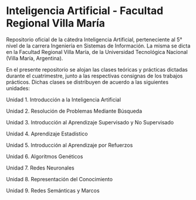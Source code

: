 # Inteligencia Artificial - Facultad Regional Villa María


Repositorio oficial de la cátedra Inteligencia Artificial, perteneciente al 5° nivel de la carrera Ingeniería en Sistemas de Información. La misma se dicta en la Facultad Regional Villa María, de la Universidad Tecnológica Nacional (Villa María, Argentina).

En el presente repositorio se alojan las clases teóricas y prácticas dictadas durante el cuatrimestre, junto a las respectivas consignas de los trabajos prácticos. Dichas clases se distribuyen de acuerdo a las siguientes unidades:

Unidad 1. Introducción a la Inteligencia Artificial

Unidad 2. Resolución de Problemas Mediante Búsqueda

Unidad 3. Introducción al Aprendizaje Supervisado y No Supervisado

Unidad 4. Aprendizaje Estadístico

Unidad 5. Introducción al Aprendizaje por Refuerzos

Unidad 6. Algoritmos Genéticos

Unidad 7. Redes Neuronales

Unidad 8. Representación del Conocimiento

Unidad 9. Redes Semánticas y Marcos
